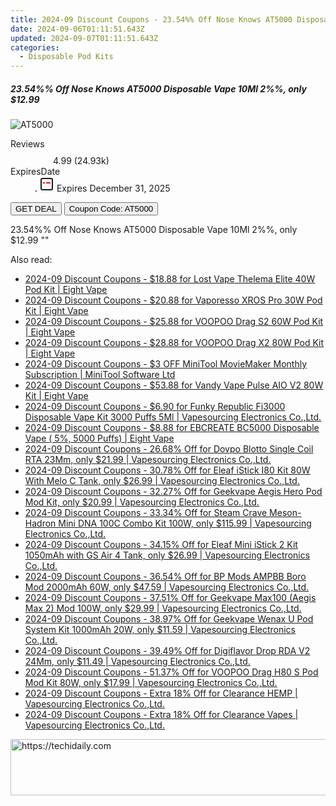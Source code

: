 ```yaml
---
title: 2024-09 Discount Coupons - 23.54%% Off Nose Knows AT5000 Disposable Vape 10Ml 2%%, only $12.99 | Vapesourcing Electronics Co.,Ltd.
date: 2024-09-06T01:11:51.643Z
updated: 2024-09-07T01:11:51.643Z
categories:
  - Disposable Pod Kits
---
```



<div class="max-w-4xl mx-auto grid grid-cols-1 lg:max-w-5xl lg:gap-x-20 lg:grid-cols-2">
  <div class="relative p-3 col-start-1 row-start-1 flex flex-col-reverse rounded-lg bg-gradient-to-t from-black/75 via-black/0 sm:bg-none sm:row-start-2 sm:p-0 lg:row-start-1">
    <h5 class="mt-1 text-lg font-semibold text-white sm:text-slate-900 md:text-2xl dark:sm:text-white">23.54%% Off Nose Knows AT5000 Disposable Vape 10Ml 2%%, only $12.99</h5>
  </div>
  
  <div class="col-start-1 col-end-3 row-start-1 grid gap-4 sm:mb-6 sm:grid-cols-4 lg:col-start-2 lg:row-span-6 lg:row-end-6 lg:mb-0 lg:gap-6">
      <img src="&quot;https://static.shareasale.com/image/90958/deal/NoseKnowsAT5000DisposableVape10ml2.png&quot;" onClick="javascript:window.open(decodeURIComponent('%22https%3A%2F%2Fwww.shareasale.com%2Fu.cfm%3Fd%3D1230038%26m%3D90958%26u%3D4338022%22'), '_blank');void(0);" alt="AT5000" class="h-60 w-full rounded-lg object-cover sm:col-span-2 sm:h-52 lg:col-span-full" loading="lazy" />
    
  </div>
  <dl class="row-start-2 mt-4 flex items-center text-xs font-medium sm:row-start-3 sm:mt-1 md:mt-2.5 lg:row-start-2">
    <dt class="sr-only">Reviews</dt>
    <dd class="flex items-center text-indigo-600 dark:text-indigo-400">
      <svg width="24" height="24" fill="none" aria-hidden="true" class="mr-1 stroke-current dark:stroke-indigo-500">
        <path d="m12 5 2 5h5l-4 4 2.103 5L12 16l-5.103 3L9 14l-4-4h5l2-5Z" stroke-width="2" stroke-linecap="round" stroke-linejoin="round" />
      </svg>
      <span>4.99 <span class="font-normal text-slate-400">(24.93k)</span></span>
    </dd>
    <dt class="sr-only">ExpiresDate</dt>
    <dd class="flex items-center">
      <svg width="2" height="2" aria-hidden="true" fill="currentColor" class="mx-3 text-slate-300">
        <circle cx="1" cy="1" r="1" />
      </svg>
      <svg width="24" height="24" viewBox="0 0 24 24" fill="none" stroke="currentColor" stroke-width="2">
        <rect x="3" y="3" width="18" height="18" rx="2" fill="#fff" />
        <path d="M6 10L18 10" stroke="red" stroke-width="2" fill="none" />
        <path d="M10 6L10 18" stroke="#fff" stroke-width="2" fill="none" />
      </svg>
      Expires December 31, 2025    </dd>
  </dl>
  <div class="col-start-1 row-start-3 mt-4 self-center sm:col-start-2 sm:row-span-2 sm:row-start-2 sm:mt-0 lg:col-start-1 lg:row-start-3 lg:row-end-4 lg:mt-6">
    <button type="button" onClick="javascript:window.open(decodeURIComponent('%22https%3A%2F%2Fwww.shareasale.com%2Fu.cfm%3Fd%3D1230038%26m%3D90958%26u%3D4338022%22'), '_blank');void(0);" class="rounded-lg bg-red-600 px-3 py-2 text-sm font-medium leading-6 text-white">GET DEAL</button>
    <button type="button" onClick="javascript:window.open(decodeURIComponent('%22https%3A%2F%2Fwww.shareasale.com%2Fu.cfm%3Fd%3D1230038%26m%3D90958%26u%3D4338022%22'), '_blank');void(0);" class="border-dashed border-2 border-indigo-600 bg-green-100 text-sm leading-6 font-medium py-2 px-3 rounded-lg">Coupon Code: AT5000</button>
  </div>
  <p class="col-start-1 mt-4 text-sm leading-6 sm:col-span-2 lg:col-span-1 lg:row-start-4 lg:mt-6 dark:text-slate-400">
    23.54%% Off Nose Knows AT5000 Disposable Vape 10Ml 2%%, only $12.99 
""  </p>
</div>
<span class="atpl-alsoreadstyle">Also read:</span>
<div><ul>
<li><a href="https://coupons.techidaily.com/coupon-1086301-share-59344-sale/"><u>2024-09 Discount Coupons - $18.88 for Lost Vape Thelema Elite 40W Pod Kit | Eight Vape</u></a></li>
<li><a href="https://coupons.techidaily.com/coupon-1086295-share-59344-sale/"><u>2024-09 Discount Coupons - $20.88 for Vaporesso XROS Pro 30W Pod Kit | Eight Vape</u></a></li>
<li><a href="https://coupons.techidaily.com/coupon-1086303-share-59344-sale/"><u>2024-09 Discount Coupons - $25.88 for VOOPOO Drag S2 60W Pod Kit | Eight Vape</u></a></li>
<li><a href="https://coupons.techidaily.com/coupon-1086306-share-59344-sale/"><u>2024-09 Discount Coupons - $28.88 for VOOPOO Drag X2 80W Pod Kit | Eight Vape</u></a></li>
<li><a href="https://coupons.techidaily.com/coupon-1005300-share-115521-sale/"><u>2024-09 Discount Coupons - $3 OFF MiniTool MovieMaker Monthly Subscription | MiniTool Software Ltd</u></a></li>
<li><a href="https://coupons.techidaily.com/coupon-1086296-share-59344-sale/"><u>2024-09 Discount Coupons - $53.88 for Vandy Vape Pulse AIO V2 80W Kit | Eight Vape</u></a></li>
<li><a href="https://coupons.techidaily.com/coupon-1046291-share-90958-sale/"><u>2024-09 Discount Coupons - $6.90 for Funky Republic Fi3000 Disposable Vape Kit 3000 Puffs 5Ml | Vapesourcing Electronics Co.,Ltd.</u></a></li>
<li><a href="https://coupons.techidaily.com/coupon-1086546-share-59344-sale/"><u>2024-09 Discount Coupons - $8.88 for EBCREATE BC5000 Disposable Vape ( 5%, 5000 Puffs) | Eight Vape</u></a></li>
<li><a href="https://coupons.techidaily.com/coupon-832290-share-90958-sale/"><u>2024-09 Discount Coupons - 26.68% Off for Dovpo Blotto Single Coil RTA 23Mm, only $21.99 | Vapesourcing Electronics Co.,Ltd.</u></a></li>
<li><a href="https://coupons.techidaily.com/coupon-945217-share-90958-sale/"><u>2024-09 Discount Coupons - 30.78% Off for Eleaf iStick I80 Kit 80W With Melo C Tank, only $26.99 | Vapesourcing Electronics Co.,Ltd.</u></a></li>
<li><a href="https://coupons.techidaily.com/coupon-706469-share-90958-sale/"><u>2024-09 Discount Coupons - 32.27% Off for Geekvape Aegis Hero Pod Mod Kit, only $20.99 | Vapesourcing Electronics Co.,Ltd.</u></a></li>
<li><a href="https://coupons.techidaily.com/coupon-986499-share-90958-sale/"><u>2024-09 Discount Coupons - 33.34% Off for Steam Crave Meson-Hadron Mini DNA 100C Combo Kit 100W, only $115.99 | Vapesourcing Electronics Co.,Ltd.</u></a></li>
<li><a href="https://coupons.techidaily.com/coupon-817996-share-90958-sale/"><u>2024-09 Discount Coupons - 34.15% Off for Eleaf Mini iStick 2 Kit 1050mAh with GS Air 4 Tank, only $26.99 | Vapesourcing Electronics Co.,Ltd.</u></a></li>
<li><a href="https://coupons.techidaily.com/coupon-1042015-share-90958-sale/"><u>2024-09 Discount Coupons - 36.54% Off for BP Mods AMPBB Boro Mod 2000mAh 60W, only $47.59 | Vapesourcing Electronics Co.,Ltd.</u></a></li>
<li><a href="https://coupons.techidaily.com/coupon-889773-share-90958-sale/"><u>2024-09 Discount Coupons - 37.51% Off for Geekvape Max100 (Aegis Max 2) Mod 100W, only $29.99 | Vapesourcing Electronics Co.,Ltd.</u></a></li>
<li><a href="https://coupons.techidaily.com/coupon-943111-share-90958-sale/"><u>2024-09 Discount Coupons - 38.97% Off for Geekvape Wenax U Pod System Kit 1000mAh 20W, only $11.59 | Vapesourcing Electronics Co.,Ltd.</u></a></li>
<li><a href="https://coupons.techidaily.com/coupon-985936-share-90958-sale/"><u>2024-09 Discount Coupons - 39.49% Off for Digiflavor Drop RDA V2 24Mm, only $11.49 | Vapesourcing Electronics Co.,Ltd.</u></a></li>
<li><a href="https://coupons.techidaily.com/coupon-942014-share-90958-sale/"><u>2024-09 Discount Coupons - 51.37% Off for VOOPOO Drag H80 S Pod Mod Kit 80W, only $17.99 | Vapesourcing Electronics Co.,Ltd.</u></a></li>
<li><a href="https://coupons.techidaily.com/coupon-1086349-share-90958-sale/"><u>2024-09 Discount Coupons - Extra 18% Off for Clearance HEMP | Vapesourcing Electronics Co.,Ltd.</u></a></li>
<li><a href="https://coupons.techidaily.com/coupon-1086346-share-90958-sale/"><u>2024-09 Discount Coupons - Extra 18% Off for Clearance Vapes | Vapesourcing Electronics Co.,Ltd.</u></a></li>
</ul></div>

<ins class="adsbygoogle"
      style="display:block"
      data-ad-client="ca-pub-7571918770474297"
      data-ad-slot="8358498916"
      data-ad-format="auto"
      data-full-width-responsive="true"></ins>
<!-- affiliate ads begin -->
<a href="https://ephamedtechinc.pxf.io/c/5597632/2137226/26400" target="_top" id="2137226">
  <img src="//a.impactradius-go.com/display-ad/26400-2137226" border="0" alt="https://techidaily.com" width="728" height="90"/>
</a>
<img height="0" width="0" src="https://ephamedtechinc.pxf.io/i/5597632/2137226/26400" style="position:absolute;visibility:hidden;" border="0" />
<!-- affiliate ads end -->